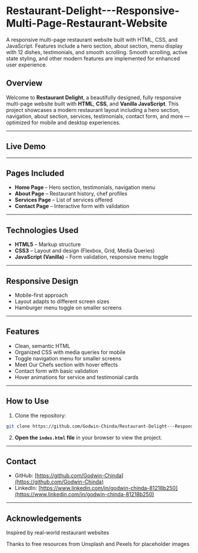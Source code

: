 # Restaurant-Delight---Responsive-Multi-Page-Restaurant-Website
A responsive multi-page restaurant website built with HTML, CSS, and JavaScript. Features include a hero section, about section, menu display with 12 dishes, testimonials, and smooth scrolling. Smooth scrolling, active state styling, and other modern features are implemented for enhanced user experience.

## Overview

Welcome to **Restaurant Delight**, a beautifully designed, fully responsive multi-page website built with **HTML**, **CSS**, and **Vanilla JavaScript**. This project showcases a modern restaurant layout including a hero section, navigation, about section, services, testimonials, contact form, and more — optimized for mobile and desktop experiences.

---

## Live Demo
<!-- 
[Live Preview](#)  
> *(Click to view the live project!)* -->

---

## Pages Included

- **Home Page** – Hero section, testimonials, navigation menu
- **About Page** – Restaurant history, chef profiles
- **Services Page** – List of services offered
- **Contact Page** – Interactive form with validation

---

## Technologies Used

- **HTML5** – Markup structure
- **CSS3** – Layout and design (Flexbox, Grid, Media Queries)
- **JavaScript (Vanilla)** – Form validation, responsive menu toggle

---

## Responsive Design

- Mobile-first approach
- Layout adapts to different screen sizes
- Hamburger menu toggle on smaller screens

---

## Features

- Clean, semantic HTML
- Organized CSS with media queries for mobile
- Toggle navigation menu for smaller screens
- Meet Our Chefs section with hover effects
- Contact form with basic validation
- Hover animations for service and testimonial cards

---

## How to Use

1. Clone the repository:

```bash
git clone https://github.com/Godwin-Chinda/Restaurant-Delight---Responsive-Multi-Page-Restaurant-Website.git
```

2. **Open the `index.html` file** in your browser to view the project.

---

## Contact

- GitHub: [https://github.com/Godwin-Chinda](https://github.com/Godwin-Chinda)
- LinkedIn: [https://www.linkedin.com/in/godwin-chinda-81218b250](https://www.linkedin.com/in/godwin-chinda-81218b250)

---

## Acknowledgements
Inspired by real-world restaurant websites

Thanks to free resources from Unsplash and Pexels for placeholder images